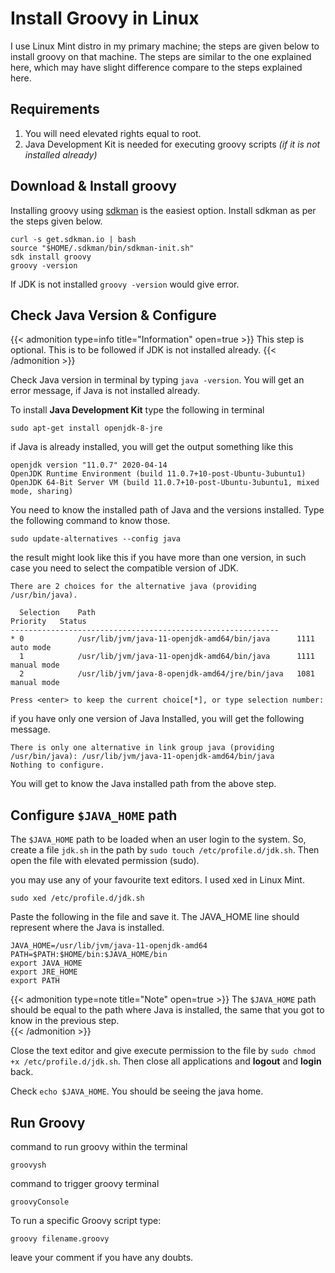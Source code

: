 # Install Groovy in Linux

I use Linux Mint distro in my primary machine; the steps are given below to install groovy on that machine.  The steps are similar to the one explained here, which may have slight difference compare to the steps explained here.  

<!--more-->

## Requirements

1. You will need elevated rights equal to root.
2. Java Development Kit is needed for executing groovy scripts _(if it is not installed already)_

## Download & Install groovy
Installing groovy using [sdkman](https://sdkman.io) is the easiest option.  Install sdkman as per the steps given below.   

```shell
curl -s get.sdkman.io | bash
source "$HOME/.sdkman/bin/sdkman-init.sh"
sdk install groovy
groovy -version
```

If JDK is not installed `groovy -version` would give error.

## Check Java Version & Configure

{{< admonition type=info title="Information" open=true >}}
This step is optional.  This is to be followed if JDK is not installed already.
{{< /admonition >}}

Check Java version in terminal by typing `java -version`.  You will get an error message, if Java is not installed already.  

To install __Java Development Kit__ type the following in terminal

```shell
sudo apt-get install openjdk-8-jre
```

if Java is already installed, you will get the output something like this  
```shell
openjdk version "11.0.7" 2020-04-14
OpenJDK Runtime Environment (build 11.0.7+10-post-Ubuntu-3ubuntu1)
OpenJDK 64-Bit Server VM (build 11.0.7+10-post-Ubuntu-3ubuntu1, mixed mode, sharing)
```

You need to know the installed path of Java and the versions installed.  Type the following command to know those.  

```shell
sudo update-alternatives --config java
```
the result might look like this if you have more than one version, in such case you need to select the compatible version of JDK.  
```shell
There are 2 choices for the alternative java (providing /usr/bin/java).

  Selection    Path                                            Priority   Status
------------------------------------------------------------
* 0            /usr/lib/jvm/java-11-openjdk-amd64/bin/java      1111      auto mode
  1            /usr/lib/jvm/java-11-openjdk-amd64/bin/java      1111      manual mode
  2            /usr/lib/jvm/java-8-openjdk-amd64/jre/bin/java   1081      manual mode

Press <enter> to keep the current choice[*], or type selection number: 
```
if you have only one version of Java Installed, you will get the following message.
```shell
There is only one alternative in link group java (providing /usr/bin/java): /usr/lib/jvm/java-11-openjdk-amd64/bin/java
Nothing to configure.
```
You will get to know the Java installed path from the above step.  

## Configure `$JAVA_HOME` path

The `$JAVA_HOME` path to be loaded when an user login to the system. So, create a file `jdk.sh` in the path by `sudo touch /etc/profile.d/jdk.sh`. Then open the file with elevated permission (sudo).

you may use any of your favourite text editors. I used xed in Linux Mint.  
```shell
sudo xed /etc/profile.d/jdk.sh
```
Paste the following in the file and save it. The JAVA_HOME line should represent where the Java is installed.
```shell
JAVA_HOME=/usr/lib/jvm/java-11-openjdk-amd64
PATH=$PATH:$HOME/bin:$JAVA_HOME/bin
export JAVA_HOME
export JRE_HOME
export PATH
```
{{< admonition type=note title="Note" open=true >}}
The `$JAVA_HOME` path should be equal to the path where Java is installed, the same that you got to know in the previous step.  
{{< /admonition >}}

Close the text editor and give execute permission to the file by `sudo chmod +x /etc/profile.d/jdk.sh`.  Then close all applications and __logout__ and __login__ back.

Check `echo $JAVA_HOME`. You should be seeing the java home.

## Run Groovy

command to run groovy within the terminal
```shell
groovysh
```
command to trigger groovy terminal
```shell
groovyConsole
```
To run a specific Groovy script type:
```
groovy filename.groovy
```
leave your comment if you have any doubts.

